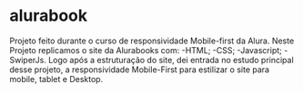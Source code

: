# alurabook
Projeto feito durante o curso de responsividade Mobile-first da Alura.
Neste Projeto replicamos o site da Alurabooks com:
-HTML;
-CSS;
-Javascript;
-SwiperJs.
Logo após a estruturação do site, dei entrada no estudo principal desse projeto, a responsividade Mobile-First para estilizar o site para mobile, tablet e Desktop.
